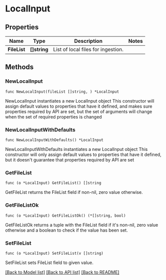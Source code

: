 # LocalInput

## Properties

Name | Type | Description | Notes
------------ | ------------- | ------------- | -------------
**FileList** | **[]string** | List of local files for ingestion. | 

## Methods

### NewLocalInput

`func NewLocalInput(fileList []string, ) *LocalInput`

NewLocalInput instantiates a new LocalInput object
This constructor will assign default values to properties that have it defined,
and makes sure properties required by API are set, but the set of arguments
will change when the set of required properties is changed

### NewLocalInputWithDefaults

`func NewLocalInputWithDefaults() *LocalInput`

NewLocalInputWithDefaults instantiates a new LocalInput object
This constructor will only assign default values to properties that have it defined,
but it doesn't guarantee that properties required by API are set

### GetFileList

`func (o *LocalInput) GetFileList() []string`

GetFileList returns the FileList field if non-nil, zero value otherwise.

### GetFileListOk

`func (o *LocalInput) GetFileListOk() (*[]string, bool)`

GetFileListOk returns a tuple with the FileList field if it's non-nil, zero value otherwise
and a boolean to check if the value has been set.

### SetFileList

`func (o *LocalInput) SetFileList(v []string)`

SetFileList sets FileList field to given value.



[[Back to Model list]](../README.md#documentation-for-models) [[Back to API list]](../README.md#documentation-for-api-endpoints) [[Back to README]](../README.md)


